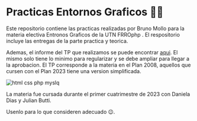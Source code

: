 # Practicas Entornos Graficos 👨‍💻

Este repositorio contiene las practicas realizadas por Bruno Mollo para la materia electiva Entronos Graficos de la UTN FRROphp .
El respositorio incluye las entregas de la parte practica y teorica.

Ademas, el informe del TP que realizamos se puede encontrar [aqui]('./TP_Regularidad/'). El mismo solo tiene lo minimo para
regularizar y se debe ampliar para llegar a la aprobacion. El TP corresponde a la materia en el Plan 2008, aquellos que 
cursen con el Plan 2023 tiene una version simplificada. 

<img src="https://www.freepnglogos.com/uploads/php-logo-png/php-logo-html-css-php-mysql-logo-png-transparent-14.png" alt="html css php myslq">

La materia fue cursada durante el primer cuatrimestre de 2023 con Daniela Dias y Julian Butti.  

Usenlo para lo que consideren adecuado 😉.



